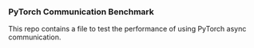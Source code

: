 ### PyTorch Communication Benchmark

This repo contains a file to test the performance of using PyTorch async communication.
